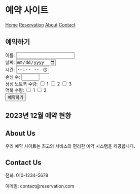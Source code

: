 <html>
<head>
  <title>예약 사이트</title>
  <link rel="stylesheet" href="style.css"> <!-- 별도의 CSS 파일 링크 -->
</head>
<body>
  <div class="container">
    <div class="header">
      <h1>예약 사이트</h1>
      <nav>
        <a href="#">Home</a>
        <a href="#">Reservation</a>
        <a href="#">About</a>
        <a href="#">Contact</a>
      </nav>
    </div>
    <div class="main">
      <h2>예약하기</h2>
      <form id="reservation-form">
        <label for="name">이름:</label>
        <input type="text" id="name" name="name">
        <br>
        <label for="date">날짜:</label>
        <input type="date" id="date" name="date">
        <br>
        <label for="time">시간:</label>
        <input type="time" id="time" name="time">
        <br>
        <label for="guests">손님 수:</label>
        <input type="number" id="guests" name="guests" min="1" max="10">
        <br>
        <label for="samsung">삼성 노트북 수량:</label>
        <input type="checkbox" id="samsung1" name="samsung[]" value="1"> 1
        <input type="checkbox" id="samsung2" name="samsung[]" value="2"> 2
        <input type="checkbox" id="samsung3" name="samsung[]" value="3"> 3
        <!-- 나머지 체크박스들도 동일하게 추가 -->
        <br>
        <label for="macbook">맥북 수량:</label>
        <input type="checkbox" id="macbook1" name="macbook[]" value="1"> 1
        <input type="checkbox" id="macbook2" name="macbook[]" value="2"> 2
        <br>
        <input type="submit" value="예약하기">
      </form>
    </div>
    <div class="footer">
      <div class="calendar">
        <h2>2023년 12월 예약 현황</h2>
        <div id="calendar"></div> <!-- 예약 현황을 표시할 캘린더 영역 -->
      </div>
      <div class="info">
        <h2>About Us</h2>
        <p>우리 예약 사이트는 최고의 서비스와 편리한 예약 시스템을 제공합니다.</p>
        <h2>Contact Us</h2>
        <p>전화: 010-1234-5678</p>
        <p>이메일: contact@reservation.com</p>
      </div>
    </div>
  </
